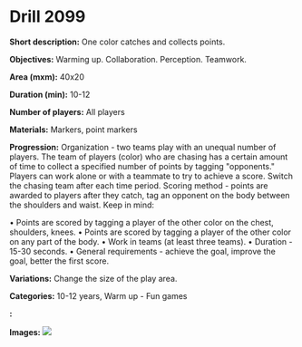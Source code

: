 # Drill 2099

**Short description:**
One color catches and collects points.

**Objectives:**
Warming up. Collaboration. Perception. Teamwork.

**Area (mxm):**
40x20

**Duration (min):**
10-12

**Number of players:**
All players

**Materials:**
Markers, point markers

**Progression:**
Organization - two teams play with an unequal number of players. The team of players (color) who are chasing has a certain amount of time to collect a specified number of points by tagging "opponents." Players can work alone or with a teammate to try to achieve a score. Switch the chasing team after each time period. Scoring method - points are awarded to players after they catch, tag an opponent on the body between the shoulders and waist. Keep in mind:

• Points are scored by tagging a player of the other color on the chest, shoulders, knees.
• Points are scored by tagging a player of the other color on any part of the body.
• Work in teams (at least three teams).
• Duration - 15-30 seconds.
• General requirements - achieve the goal, improve the goal, better the first score.

**Variations:**
Change the size of the play area.

**Categories:**
10-12 years, Warm up - Fun games

**:**


**Images:**
![](https://www.coachingfutsal.com/\images\e7a81a8a-aadf-4401-9e91-54d4aa42a774_325.png)

